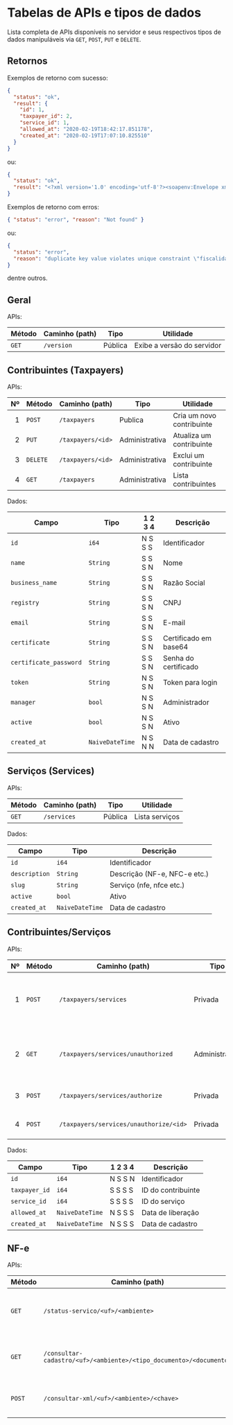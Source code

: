 # Tabelas de APIs e tipos de dados

Lista completa de APIs disponíveis no servidor e seus respectivos tipos de dados manipuláveis via `GET`, `POST`, `PUT` e `DELETE`.

## Retornos

Exemplos de retorno com sucesso:

```json
{
  "status": "ok",
  "result": {
    "id": 1,
    "taxpayer_id": 2,
    "service_id": 1,
    "allowed_at": "2020-02-19T18:42:17.851178",
    "created_at": "2020-02-19T17:07:10.825510"
  }
}
```

ou:

```json
{
  "status": "ok",
  "result": "<?xml version='1.0' encoding='utf-8'?><soapenv:Envelope xmlns:soapenv=\"http://www.w3.org/2003/05/soap-envelope\"><soapenv:Body><nfeResultMsg xmlns=\"http://www.portalfiscal.inf.br/nfe/wsdl/NFeStatusServico4\"><retConsStatServ xmlns=\"http://www.portalfiscal.inf.br/nfe\" versao=\"4.00\"><tpAmb>1</tpAmb><verAplic>MT_A2RL-4.00</verAplic><cStat>107</cStat><xMotivo>Servico em Operacao</xMotivo><cUF>51</cUF><dhRecbto>2020-02-19T14:42:43-04:00</dhRecbto><tMed>3</tMed></retConsStatServ></nfeResultMsg></soapenv:Body></soapenv:Envelope>"
}
```

Exemplos de retorno com erros:

```json
{ "status": "error", "reason": "Not found" }
```

ou:

```json
{
  "status": "error",
  "reason": "duplicate key value violates unique constraint \"fiscalidade_taxpayers_name_key\""
}
```

dentre outros.

## Geral

APIs:

| Método | Caminho (path) | Tipo    | Utilidade                  |
| ------ | -------------- | ------- | -------------------------- |
| `GET`  | `/version`     | Pública | Exibe a versão do servidor |

## Contribuintes (Taxpayers)

APIs:

|  Nº | Método   | Caminho (path)    | Tipo           | Utilidade                 |
| --: | -------- | ----------------- | -------------- | ------------------------- |
|   1 | `POST`   | `/taxpayers`      | Publica        | Cria um novo contribuinte |
|   2 | `PUT`    | `/taxpayers/<id>` | Administrativa | Atualiza um contribuinte  |
|   3 | `DELETE` | `/taxpayers/<id>` | Administrativa | Exclui um contribuinte    |
|   4 | `GET`    | `/taxpayers`      | Administrativa | Lista contribuintes       |

Dados:

| Campo                  | Tipo            | 1 2 3 4 | Descrição             |
| ---------------------- | --------------- | ------- | --------------------- |
| `id`                   | `i64`           | N S S S | Identificador         |
| `name`                 | `String`        | S S S N | Nome                  |
| `business_name`        | `String`        | S S S N | Razão Social          |
| `registry`             | `String`        | S S S N | CNPJ                  |
| `email`                | `String`        | S S S N | E-mail                |
| `certificate`          | `String`        | S S S N | Certificado em base64 |
| `certificate_password` | `String`        | S S S N | Senha do certificado  |
| `token`                | `String`        | N S S N | Token para login      |
| `manager`              | `bool`          | N S S N | Administrador         |
| `active`               | `bool`          | N S S N | Ativo                 |
| `created_at`           | `NaiveDateTime` | N S N N | Data de cadastro      |

## Serviços (Services)

APIs:

| Método | Caminho (path) | Tipo    | Utilidade      |
| ------ | -------------- | ------- | -------------- |
| `GET`  | `/services`    | Pública | Lista serviços |

Dados:

| Campo         | Tipo            | Descrição                    |
| ------------- | --------------- | ---------------------------- |
| `id`          | `i64`           | Identificador                |
| `description` | `String`        | Descrição (NF-e, NFC-e etc.) |
| `slug`        | `String`        | Serviço (nfe, nfce etc.)     |
| `active`      | `bool`          | Ativo                        |
| `created_at`  | `NaiveDateTime` | Data de cadastro             |

## Contribuintes/Serviços

APIs:

|  Nº | Método | Caminho (path)                         | Tipo           | Utilidade                                                   |
| --: | ------ | -------------------------------------- | -------------- | ----------------------------------------------------------- |
|   1 | `POST` | `/taxpayers/services`                  | Privada        | Cria solicitação de atribuição de serviço para contribuinte |
|   2 | `GET`  | `/taxpayers/services/unauthorized`     | Administrativa | Lista serviços ainda não autorizados para contribuintes     |
|   3 | `POST` | `/taxpayers/services/authorize`        | Privada        | Autoriza serviço para contribuinte                          |
|   4 | `POST` | `/taxpayers/services/unauthorize/<id>` | Privada        | Desautoriza serviço de contribuinte                         |

Dados:

| Campo         | Tipo            | 1 2 3 4 | Descrição          |
| ------------- | --------------- | ------- | ------------------ |
| `id`          | `i64`           | N S S N | Identificador      |
| `taxpayer_id` | `i64`           | S S S S | ID do contribuinte |
| `service_id`  | `i64`           | S S S S | ID do serviço      |
| `allowed_at`  | `NaiveDateTime` | N S S S | Data de liberação  |
| `created_at`  | `NaiveDateTime` | N S S S | Data de cadastro   |

## NF-e

APIs:

| Método | Caminho (path)                                                     | Tipo    | Utilidade                                      |
| ------ | ------------------------------------------------------------------ | ------- | ---------------------------------------------- |
| `GET`  | `/status-servico/<uf>/<ambiente>`                                  | Serviço | Consulta Status do Serviço de webservice SEFAZ |
| `GET`  | `/consultar-cadastro/<uf>/<ambiente>/<tipo_documento>/<documento>` | Serviço | Consulta Cadastro na SEFAZ por CPF, CNPJ ou IE |
| `POST` | `/consultar-xml/<uf>/<ambiente>/<chave>`                           | Serviço | Consulta XML por chave da nota                 |
